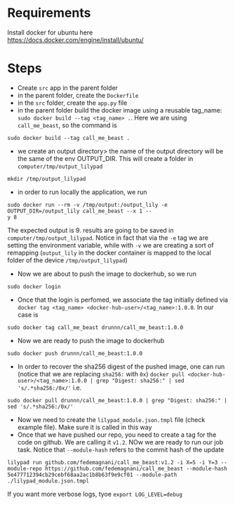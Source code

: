 # Requirements
Install docker for ubuntu here https://docs.docker.com/engine/install/ubuntu/


# Steps

- Create `src` app in the parent folder
- in the parent folder, create the `Dockerfile`
- in the `src` folder, create the `app.py` file
- in the parent folder build the docker image using a reusable tag_name: `sudo docker build --tag <tag_name> .`. Here we are using `call_me_beast`, so the command is 
```
sudo docker build --tag call_me_beast .
``` 
- we create an output directory> the name of the output directory will be the same of the env OUTPUT_DIR. This will create a folder in `computer/tmp/output_lilypad`
```
mkdir /tmp/output_lilypad
```
- in order to run locally the application, we run 
```
sudo docker run --rm -v /tmp/output:/output_lily -e OUTPUT_DIR=/output_lily call_me_beast --x 1 --
y 8
``` 
The expected output is 9. results are going to be saved in `computer/tmp/output_lilypad`. Notice in fact that via the `-e` tag we are setting the environment variable, while with `-v` we are creating a sort of remapping (`output_lily` in the docker container is mapped to the local folder of the device `/tmp/output_lilypad`)
- Now we are about to push the image to dockerhub, so we run 
```
sudo docker login
```
- Once that the login is perfomed, we associate the tag initially defined via `docker tag <tag_name> <docker-hub-user>/<tag_name>:1.0.0`. In our case is
```
sudo docker tag call_me_beast drunnn/call_me_beast:1.0.0
```
- Now we are ready to push the image to dockerhub
```
sudo docker push drunnn/call_me_beast:1.0.0
```
- In order to recover the sha256 digest of the pushed image, one can run (notice that we are replacing `sha256:` with `0x`)
`docker pull <docker-hub-user>/<tag_name>:1.0.0 | grep "Digest: sha256:" | sed 's/.*sha256:/0x/'` i.e.
```
sudo docker pull drunnn/call_me_beast:1.0.0 | grep "Digest: sha256:" | sed 's/.*sha256:/0x/'
```
- Now we need to create the `lilypad_module.json.tmpl` file (check example file). Make sure it is called in this way
- Once that we have pushed our repo, you need to create a tag for the code on github. We are calling it `v1.2`. NOw we are ready to run our job task. Notice that `--module-hash` refers to the commit hash of the update
```
lilypad run github.com/fedemagnani/call_me_beast:v1.2 -i X=5 -i Y=3 --module-repo https://github.com/fedemagnani/call_me_beast --module-hash 5e477712394cb29cebf68aa2ac1b8b63f9e9cf01 --module-path ./lilypad_module.json.tmpl
```

If you want more verbose logs, tyoe `export LOG_LEVEL=debug`
